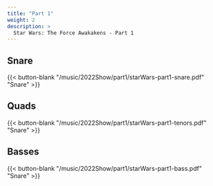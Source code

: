 ```yaml
---
title: "Part 1"
weight: 2
description: >
  Star Wars: The Force Awakakens - Part 1
---
```


## Snare

{{< button-blank "/music/2022Show/part1/starWars-part1-snare.pdf" "Snare" >}}


## Quads

{{< button-blank "/music/2022Show/part1/starWars-part1-tenors.pdf" "Snare" >}}

## Basses

{{< button-blank "/music/2022Show/part1/starWars-part1-bass.pdf" "Snare" >}}